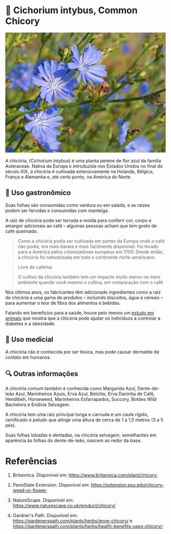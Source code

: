# 🌿 Cichorium intybus, Common Chicory

![Chicory](Flowers-stems-chicory.webp)

A chicória, (Cichorium intybus) é uma planta perene de flor azul da família Asteraceae. Nativa da Europa e introduzida nos Estados Unidos no final do século XIX, a chicória é cultivada extensivamente na Holanda, Bélgica, França e Alemanha e, até certo ponto, na América do Norte.

## 🍳 Uso gastronômico

Suas folhas são consumidas como verdura ou em salada, e as raízes podem ser fervidas e consumidas com manteiga.

A raiz de chicória pode ser torrada e moída para conferir cor, corpo e amargor adicionais ao café - algumas pessoas acham que tem gosto de café queimado.

> Como a chicória podia ser cultivada em partes da Europa onde o café não podia, era mais barata e mais facilmente disponível. Foi levado para a América pelos colonizadores europeus em 1700. Desde então, a chicória foi naturalizada em todo o continente norte-americano.

> Livre de cafeína.

> O cultivo da chicória também tem um impacto muito menor no meio ambiente quando você mesmo o cultiva, em comparação com o café

Nos últimos anos, os fabricantes têm adicionado ingredientes como a raiz de chicória a uma gama de produtos – incluindo biscoitos, água e cereais – para aumentar o teor de fibra dos alimentos e bebidas.

Falando em benefícios para a saúde, houve pelo menos um [estudo em animais](https://pubmed.ncbi.nlm.nih.gov/15877889/) que mostra que a chicória pode ajudar os indivíduos a controlar a diabetes e a obesidade.

## 💊 Uso medicial

A chicória não é conhecida por ser tóxica, mas pode causar dermatite de contato em humanos.

## 🔍 Outras informações

A chicória comum também é conhecida como Margarida Azul, Dente-de-leão Azul, Marinheiros Azuis, Erva Azul, Beliche, Erva Daninha de Café, Hendibeh, Horseweed, Marinheiros Esfarrapados, Succory, Botões Wild Bachelors e Endívia Selvagem.

A chicória tem uma raiz principal longa e carnuda e um caule rígido, ramificado e peludo que atinge uma altura de cerca de 1 a 1,5 metros (3 a 5 pés).

Suas folhas lobadas e dentadas, na chicória selvagem, semelhantes em aparência às folhas do dente-de-leão, nascem ao redor da base.

# Referências

1. Britannica. Disponível em: <https://www.britannica.com/plant/chicory>;

2. PennState Extension. Disponível em: <https://extension.psu.edu/chicory-weed-or-flower>;

3. NatureScape. Disponível em: <https://www.naturescape.co.uk/product/chicory/>

4. Gardner's Path. Disponível em: <https://gardenerspath.com/plants/herbs/grow-chicory/> e <https://gardenerspath.com/plants/herbs/health-benefits-uses-chicory/>;
